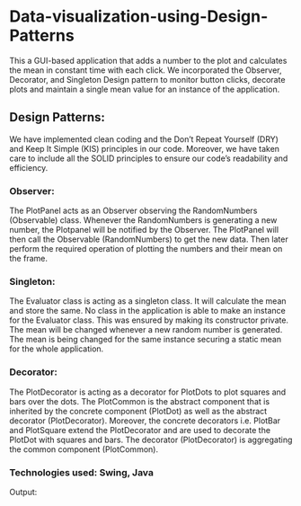 # Data-visualization-using-Design-Patterns
This a GUI-based application that adds a number to the plot and calculates the mean in constant time with each click.
We incorporated the Observer, Decorator, and Singleton Design pattern to monitor button clicks, decorate plots and maintain a single mean value for an instance of the application.
## Design Patterns:
We have implemented clean coding and the Don’t Repeat Yourself (DRY) and Keep It Simple (KIS) principles in our code. Moreover, we have taken care to include all the SOLID principles to ensure our code’s readability and efficiency. 

### Observer:
The PlotPanel acts as an Observer observing the RandomNumbers (Observable) class. Whenever the RandomNumbers is generating a new number, the Plotpanel will be notified by the Observer. The PlotPanel will then call the Observable (RandomNumbers) to get the new data. Then later perform the required operation of plotting the numbers and their mean on the frame.

### Singleton:
The Evaluator class is acting as a singleton class. It will calculate the mean and store the same. No class in the application is able to make an instance for the Evaluator class. This was ensured by making its constructor private. The mean will be changed whenever a new random number is generated. The mean is being changed for the same instance securing a static mean for the whole application.

### Decorator:
The PlotDecorator is acting as a decorator for PlotDots to plot squares and bars over the dots. The PlotCommon is the abstract component that is inherited by the concrete component (PlotDot) as well as the abstract decorator (PlotDecorator). Moreover, the concrete decorators i.e. PlotBar and PlotSquare extend the PlotDecorator and are used to decorate the PlotDot with squares and bars. The decorator (PlotDecorator) is aggregating the common component (PlotCommon).


### Technologies used: Swing, Java
Output:
                        

